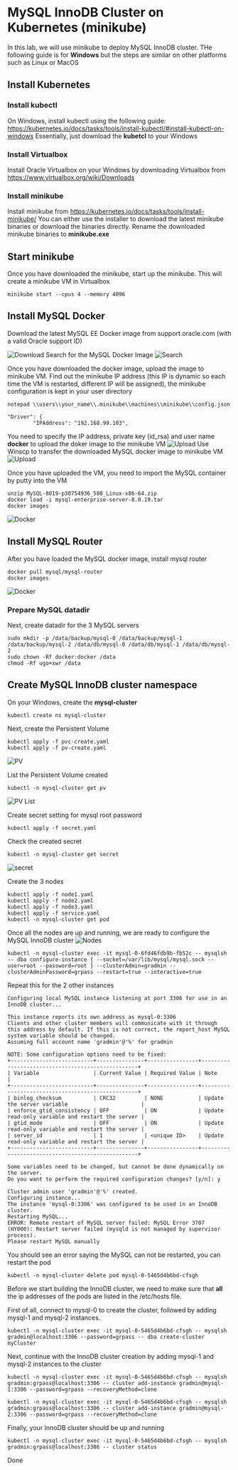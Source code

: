 # MySQL InnoDB Cluster on Kubernetes (minikube)
In this lab, we will use minikube to deploy MySQL InnoDB cluster. THe following guide is for **Windows** but the steps are similar on other platforms such as Linux or MacOS
## Install Kubernetes
### Install kubectl
On Windows, install kubectl using the following guide:
https://kubernetes.io/docs/tasks/tools/install-kubectl/#install-kubectl-on-windows
Essentially, just download the **kubetcl** to your Windows
### Install Virtualbox
Install Oracle Virtualbox on your Windows by downloading Virtualbox from https://www.virtualbox.org/wiki/Downloads
### Install minikube
Install minikube from https://kubernetes.io/docs/tasks/tools/install-minikube/
You can either use the installer to download the latest minikube binaries or download the binaries directly. Rename the downloaded minikube binaries to **minikube.exe**
## Start minikube
Once you have downloaded the minikube, start up the minikube. This will create a minikube VM in Virtualbox
```
minikube start --cpus 4 --memory 4096
```
## Install MySQL Docker
Download the latest MySQL EE Docker image from support.oracle.com (with a valid Oracle support ID)

![Download](img/K1.png)
Search for the MySQL Docker Image
![Search](img/K2.png)

Once you have downloaded the docker image, upload the image to minikube VM.
Find out the minikube IP address (this IP is dynamic so each time the VM is restarted, different IP will be assigned), the minikube configuration is kept in your user directory
```
notepad \\users\\your_name\\.minikube\\machines\\minikube\\config.json
```
```
"Driver": {
        "IPAddress": "192.168.99.103",
```
You need to specify the IP address, private key (id_rsa) and user name **docker** to upload the doker image to the minikube VM
![Upload](img/K3.png)
Use Winscp to transfer the downloaded MySQL docker image to minikube VM
![Upload](img/K4.png)

Once you have uploaded the VM, you need to import the MySQL container by putty into the VM
```
unzip MySQL-8019-p30754936_580_Linux-x86-64.zip
docker load -i mysql-enterprise-server-8.0.19.tar
docker images
```
![Docker](img/K5.png)

## Install MySQL Router
After you have loaded the MySQL docker image, install mysql router
```
docker pull mysql/mysql-router
docker images
```
![Docker](img/K10.png)

### Prepare MySQL datadir
Next, create datadir for the 3 MySQL servers
```
sudo mkdir -p /data/backup/mysql-0 /data/backup/mysql-1 /data/backup/mysql-2 /data/db/mysql-0 /data/db/mysql-1 /data/db/mysql-2
sudo chown -Rf docker:docker /data
chmod -Rf ugo+xwr /data
```
## Create MySQL InnoDB cluster namespace
On your Windows, create the **mysql-cluster**
```
kubectl create ns mysql-cluster
```
Next, create the Persistent Volume
```
kubectl apply -f pvc-create.yaml
kubectl apply -f pv-create.yaml
```
![PV](img/K6.png)

List the Persistent Volume created
```
kubectl -n mysql-cluster get pv
```
![PV List](img/K7.png)

Create secret setting for mysql root password
```
kubectl apply -f secret.yaml
```

Check the created secret
```
kubectl -n mysql-cluster get secret
```
![secret](img/K8.png)

Create the 3 nodes 
```
kubectl apply -f node1.yaml
kubectl apply -f node2.yaml
kubectl apply -f node3.yaml
kubectl apply -f service.yaml
kubectl -n mysql-cluster get pod
```

Once all the nodes are up and running, we are ready to configure the MySQL InnoDB cluster
![Nodes](img/K11.png)
```
kubectl -n mysql-cluster exec -it mysql-0-6fd46fdb9b-fb52c -- mysqlsh -- dba configure-instance { --socket=/var/lib/mysql/mysql.sock --user=root --password=root } --clusterAdmin=gradmin --clusterAdminPassword=grpass --restart=true --interactive=true
```
Repeat this for the 2 other instances
```
Configuring local MySQL instance listening at port 3306 for use in an InnoDB cluster...

This instance reports its own address as mysql-0:3306
Clients and other cluster members will communicate with it through this address by default. If this is not correct, the report_host MySQL system variable should be changed.
Assuming full account name 'gradmin'@'%' for gradmin

NOTE: Some configuration options need to be fixed:
+--------------------------+---------------+----------------+--------------------------------------------------+
| Variable                 | Current Value | Required Value | Note                                             |
+--------------------------+---------------+----------------+--------------------------------------------------+
| binlog_checksum          | CRC32         | NONE           | Update the server variable                       |
| enforce_gtid_consistency | OFF           | ON             | Update read-only variable and restart the server |
| gtid_mode                | OFF           | ON             | Update read-only variable and restart the server |
| server_id                | 1             | <unique ID>    | Update read-only variable and restart the server |
+--------------------------+---------------+----------------+--------------------------------------------------+

Some variables need to be changed, but cannot be done dynamically on the server.
Do you want to perform the required configuration changes? [y/n]: y

Cluster admin user 'gradmin'@'%' created.
Configuring instance...
The instance 'mysql-0:3306' was configured to be used in an InnoDB cluster.
Restarting MySQL...
ERROR: Remote restart of MySQL server failed: MySQL Error 3707 (HY000): Restart server failed (mysqld is not managed by supervisor process).
Please restart MySQL manually
```
You should see an error saying the MySQL can not be restarted, you can restart the pod
```
kubectl -n mysql-cluster delete pod mysql-0-5465d4b6bd-cfsgh
```

Before we start building the InnoDB cluster, we need to make sure that **all** the ip addresses of the pods are listed in the /etc/hosts file.

First of all, connect to mysql-0 to create the cluster, followed by adding mysql-1 and mysql-2 instances.
```
kubectl -n mysql-cluster exec -it mysql-0-5465d4b6bd-cfsgh -- mysqlsh gradmin@localhost:3306 --password=grpass -- dba create-cluster myCluster
```



Next, continue with the InnoDB cluster creation by adding mysql-1 and mysql-2 instances to the cluster
```
kubectl -n mysql-cluster exec -it mysql-0-5465d4b6bd-cfsgh -- mysqlsh gradmin:grpass@localhost:3306 -- cluster add-instance gradmin@mysql-1:3306 --password=grpass --recoveryMethod=clone

kubectl -n mysql-cluster exec -it mysql-0-5465d4b6bd-cfsgh -- mysqlsh gradmin:grpass@localhost:3306 -- cluster add-instance gradmin@mysql-2:3306 --password=grpass --recoveryMethod=clone
```
Finally, your InnoDB cluster should be up and running
```
kubectl -n mysql-cluster exec -it mysql-0-5465d4b6bd-cfsgh -- mysqlsh gradmin:grpass@localhost:3306 -- cluster status
```
Done

















